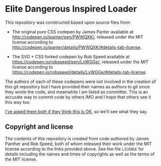 # Elite Dangerous Inspired Loader

This repository was constructed based upon source files from:

  * The original pure CSS codepen by James Panter available at
    http://codepen.io/jpanter/pen/PWWQXK/, released under the
    MIT license according to
    http://codepen.io/jpanter/details/PWWQXK/#details-tab-license.

  * The SVG + CSS forked codepen by Rob Speed available at
    https://codepen.io/robspeed/pen/LxWGGe/, released under the
    MIT license according to
    https://codepen.io/robspeed/details/LxWGGe/#details-tab-license.

The authors of each of these codepens were not involved in the creation
of this git repository but I have provided their names as authors to git
since they wrote the code, and meanwhile I am listed as committer. This
is an accurate way to commit code by others IMO and I hope that others
see it this way too.

[I've asked them both if they think this is OK](https://www.reddit.com/r/web_design/comments/5oxc7b/elite_dangerous_inspired_loader_pure_css/dcnxw2a/),
so we'll see what they say.

## Copyright and license

The contents of this repository is created from code authored by
James Panther and Rob Speed, both of whom released their work under
the MIT license according to the links provided above. See the file
`LICENSE` for details including the names and times of copyrights
as well as the terms of the MIT license.
